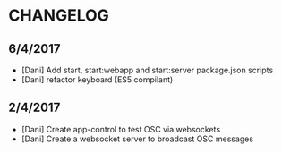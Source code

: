 # CHANGELOG

## 6/4/2017

* [Dani] Add start, start:webapp and start:server package.json scripts
* [Dani] refactor keyboard (ES5 compilant)

## 2/4/2017

* [Dani] Create app-control to test OSC via websockets
* [Dani] Create a websocket server to broadcast OSC messages

